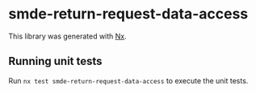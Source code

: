 # smde-return-request-data-access

This library was generated with [Nx](https://nx.dev).

## Running unit tests

Run `nx test smde-return-request-data-access` to execute the unit tests.
